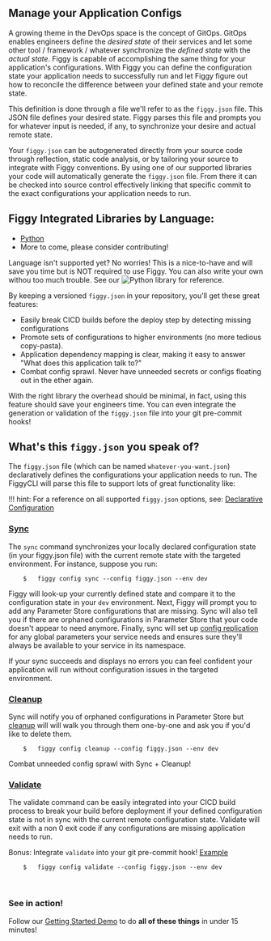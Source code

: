 ## Manage your Application Configs

A growing theme in the DevOps space is the concept of GitOps. GitOps enables engineers define the _desired state_ of their
services and let some other tool / framework / whatever synchronize the _defined state_ with the _actual state_. Figgy 
is capable of accomplishing the same thing for your application's configurations. With Figgy you can 
define the configuration state your application needs to successfully run and let Figgy figure out how to reconcile
the difference between your defined state and your remote state. 

This definition is done through a file we'll refer to as the `figgy.json` file. This JSON file defines your 
desired state. Figgy parses this file and prompts you for whatever input is needed, if any, to synchronize your 
desire and actual remote state. 

Your `figgy.json` can be autogenerated directly from your source code through reflection, static
code analysis, or by tailoring your source to integrate with Figgy conventions. By using one of our supported libraries your
code will automatically generate the `figgy.json` file. From there it can be checked into source control effectively linking
that specific commit to the exact configurations your application needs to run.

## Figgy Integrated Libraries by Language:

- [Python](https://github.com/figtools/figgy.python.lib)
- More to come, please consider contributing!

Language isn't supported yet? No worries! This is a nice-to-have and will save you time but is NOT required to use Figgy. 
You can also write your own withou too much trouble. See our ![Python](https://github.com/figtools/figgy.python.lib) library
for reference.

By keeping a versioned `figgy.json` in your repository, you'll get these great features:

- Easily break CICD builds before the deploy step by detecting missing configurations
- Promote sets of configurations to higher environments (no more tedious copy-pasta).
- Application dependency mapping is clear, making it easy to answer "What does this application talk to?"
- Combat config sprawl. Never have unneeded secrets or configs floating out in the ether again. 

With the right library the overhead should be minimal, in fact, using this feature should save your engineers time. You 
can even integrate the generation or validation of the `figgy.json` file into your git pre-commit hooks!


## What's this `figgy.json` you speak of?

The `figgy.json` file (which can be named `whatever-you-want.json`) declaratively defines the configurations your application
needs to run. The FiggyCLI will parse this file to support lots of great functionality like:

!!! hint: 
    For a reference on all supported `figgy.json` options, see: [Declarative Configuration](/docs/advanced/delcarative-configuration/)


### [Sync](/docs/commands/config/sync/)

The `sync` command synchronizes your locally declared configuration state (in your figgy.json file) with the current remote
state with the targeted environment. For instance, suppose you run:

```console
    $   figgy config sync --config figgy.json --env dev
```

Figgy will look-up your currently defined state and compare it to the configuration state in your `dev` environment. Next, Figgy
will prompt you to add any Parameter Store configurations that are missing. Sync will also tell you if there are 
orphaned configurations in Parameter Store that your code doesn't appear to need anymore. Finally, sync will set up 
[config replication](/docs/getting-started/basics/#the-solution-config-replication) for any global parameters 
your service needs and ensures sure they'll always be available to your service in its namespace.

If your sync succeeds and displays no errors you can feel confident your application will run 
without configuration issues in the targeted environment.

### [Cleanup](/docs/commands/config/cleanup/)

Sync will notify you of orphaned configurations in Parameter Store but [cleanup](/docs/commands/config/cleanup/) 
will will walk you through them one-by-one and ask you if you'd like to delete them.

```console
    $   figgy config cleanup --config figgy.json --env dev
```

Combat unneeded config sprawl with Sync + Cleanup!

### [Validate](/docs/commands/config/validate/)

The validate command can be easily integrated into your CICD build process to break your build before deployment if your
defined configuration state is not in sync with the current remote configuration state. Validate will exit with a 
non 0 exit code if any configurations are missing application needs to run.

Bonus: Integrate `validate` into your git pre-commit hook! [Example](https://github.com/figtools/figgy.python-reference/blob/master/pre-commit.hook)

```console
    $   figgy config validate --config figgy.json --env dev
```
<br/>

### See in action!

Follow our [Getting Started Demo](/docs/getting-started/index/) to do **all of these things** in under 15 minutes!

